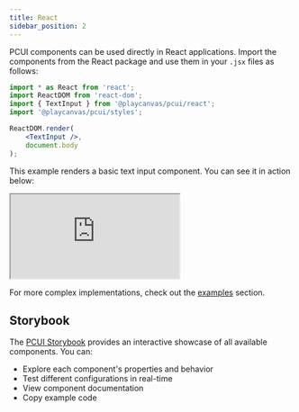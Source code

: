 ```yaml
---
title: React
sidebar_position: 2
---
```


PCUI components can be used directly in React applications. Import the components from the React package and use them in your `.jsx` files as follows:

```jsx
import * as React from 'react';
import ReactDOM from 'react-dom';
import { TextInput } from '@playcanvas/pcui/react';
import '@playcanvas/pcui/styles';

ReactDOM.render(
    <TextInput />,
    document.body
);
```

This example renders a basic text input component. You can see it in action below:

<div className='iframe-container'>
    <iframe src="https://playcanvas.github.io/pcui/storybook/iframe?id=components-textinput--main&viewMode=story"></iframe>
</div>

For more complex implementations, check out the [examples](../examples) section.

## Storybook

The [PCUI Storybook](https://playcanvas.github.io/pcui/storybook/) provides an interactive showcase of all available components. You can:

- Explore each component's properties and behavior
- Test different configurations in real-time
- View component documentation
- Copy example code
